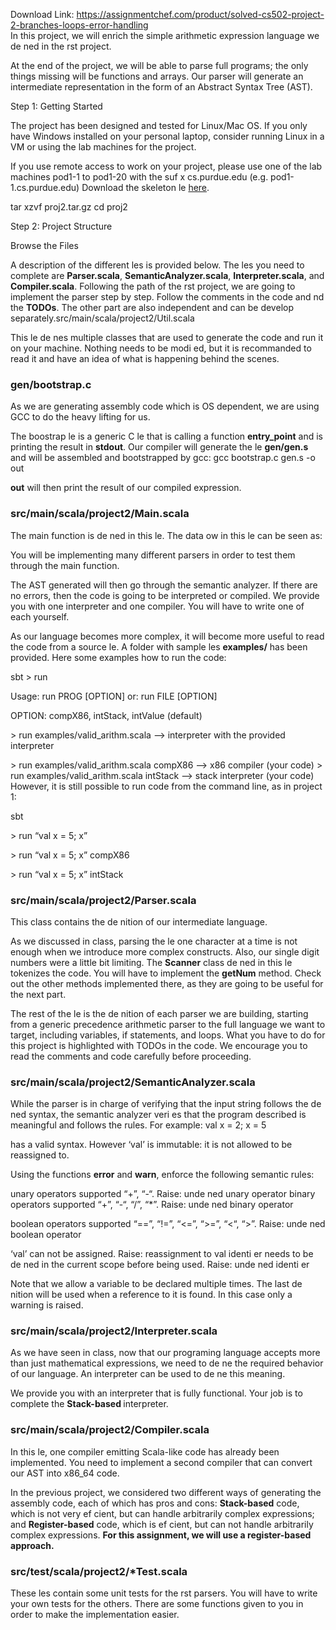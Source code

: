 Download Link: https://assignmentchef.com/product/solved-cs502-project-2-branches-loops-error-handling
<br>
In this project, we will enrich the simple arithmetic expression language we de ned in the rst project.

At the end of the project, we will be able to parse full programs; the only things missing will be functions and arrays. Our parser will generate an intermediate representation in the form of an Abstract Syntax Tree (AST).

Step 1: Getting Started

The project has been designed and tested for Linux/Mac OS. If you only have Windows installed on your personal laptop, consider running Linux in a VM or using the lab machines for the project.

If you use remote access to work on your project, please use one of the lab machines pod1-1 to pod1-20 with the suf x cs.purdue.edu (e.g. pod1-1.cs.purdue.edu) Download the skeleton le <a href="https://www.cs.purdue.edu/homes/wang603/cs502/proj2.tar.gz">here</a>.

tar xzvf proj2.tar.gz cd proj2

Step 2: Project Structure

Browse the Files

A description of the different les is provided below. The les you need to complete are <strong>Parser.scala</strong>, <strong>SemanticAnalyzer.scala</strong>, <strong>Interpreter.scala</strong>, and <strong>Compiler.scala</strong>. Following the path of the rst project, we are going to implement the parser step by step. Follow the comments in the code and nd the <strong>TODOs</strong>. The other part are also independent and can be develop separately.src/main/scala/project2/Util.scala

This le de nes multiple classes that are used to generate the code and run it on your machine. Nothing needs to be modi ed, but it is recommanded to read it and have an idea of what is happening behind the scenes.

<h3>gen/bootstrap.c</h3>

As we are generating assembly code which is OS dependent, we are using GCC to do the heavy lifting for us.

The boostrap le is a generic C le that is calling a function <strong>entry_point</strong> and is printing the result in <strong>stdout</strong>. Our compiler will generate the le <strong>gen/gen.s</strong> and will be assembled and bootstrapped by gcc: gcc bootstrap.c gen.s -o out

<strong>out</strong> will then print the result of our compiled expression.

<h3>src/main/scala/project2/Main.scala</h3>

The main function is de ned in this le. The data ow in this le can be seen as:

You will be implementing many different parsers in order to test them through the main function.

The AST generated will then go through the semantic analyzer. If there are no errors, then the code is going to be interpreted or compiled. We provide you with one interpreter and one compiler. You will have to write one of each yourself.

As our language becomes more complex, it will become more useful to read the code from a source le. A folder with sample les <strong>examples/</strong> has been provided. Here some examples how to run the code:

sbt &gt; run

Usage: run PROG [OPTION]    or: run FILE [OPTION]

OPTION: compX86, intStack, intValue (default)

&gt; run examples/valid_arithm.scala              —&gt; interpreter with the provided interpreter

&gt; run examples/valid_arithm.scala compX86      —&gt; x86 compiler (your code) &gt; run examples/valid_arithm.scala intStack     —&gt; stack interpreter (your code) However, it is still possible to run code from the command line, as in project 1:

sbt

&gt; run “val x = 5; x”

&gt; run “val x = 5; x” compX86

&gt; run “val x = 5; x” intStack

<h3>src/main/scala/project2/Parser.scala</h3>

This class contains the de nition of our intermediate language.

As we discussed in class, parsing the le one character at a time is not enough when we introduce more complex constructs. Also, our single digit numbers were a little bit limiting. The <strong>Scanner</strong> class de ned in this le tokenizes the code. You will have to implement the <strong>getNum</strong> method. Check out the other methods implemented there, as they are going to be useful for the next part.

The rest of the le is the de nition of each parser we are building, starting from a generic precedence arithmetic parser to the full language we want to target, including variables, if statements, and loops. What you have to do for this project is highlighted with TODOs in the code. We encourage you to read the comments and code carefully before proceeding.

<h3>src/main/scala/project2/SemanticAnalyzer.scala</h3>

While the parser is in charge of verifying that the input string follows the de ned syntax, the semantic analyzer veri es that the program described is meaningful and follows the rules. For example: val x = 2; x = 5

has a valid syntax. However ‘val’ is immutable: it is not allowed to be reassigned to.

Using the functions <strong>error</strong> and <strong>warn</strong>, enforce the following semantic rules:

unary operators supported “+”, “-“. Raise: unde ned unary operator binary operators supported “+”, “-“, “/”, “*”. Raise: unde ned binary operator

boolean operators supported “==”, “!=”, “&lt;=”, “&gt;=”, “&lt;“, “&gt;”. Raise: unde ned boolean operator

‘val’ can not be assigned. Raise: reassignment to val identi er needs to be de ned in the current scope before being used. Raise: unde ned identi er

Note that we allow a variable to be declared multiple times. The last de nition will be used when a reference to it is found. In this case only a warning is raised.

<h3>src/main/scala/project2/Interpreter.scala</h3>

As we have seen in class, now that our programing language accepts more than just mathematical expressions, we need to de ne the required behavior of our language. An interpreter can be used to de ne this meaning.

We provide you with an interpreter that is fully functional. Your job is to complete the <strong>Stack-based </strong>interpreter.

<h3>src/main/scala/project2/Compiler.scala</h3>

In this le, one compiler emitting Scala-like code has already been implemented. You need to implement a second compiler that can convert our AST into x86_64 code.

In the previous project, we considered two different ways of generating the assembly code, each of which has pros and cons: <strong>Stack-based</strong> code, which is not very ef cient, but can handle arbitrarily complex expressions; and <strong>Register-based</strong> code, which is ef cient, but can not handle arbitrarily complex expressions. <strong>For this assignment, we will use a register-based approach.</strong>

<h3>src/test/scala/project2/*Test.scala</h3>

These les contain some unit tests for the rst parsers. You will have to write your own tests for the others. There are some functions given to you in order to make the implementation easier.